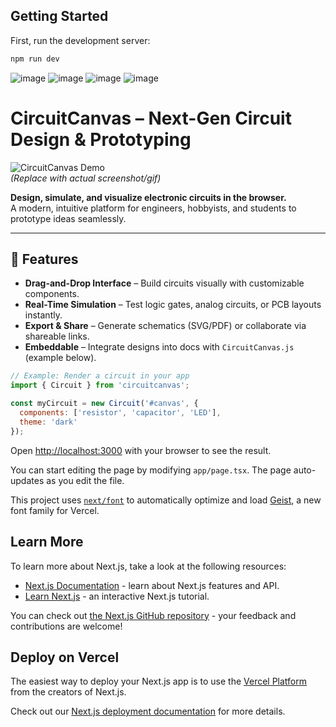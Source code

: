 ## Getting Started

First, run the development server:

```bash
npm run dev
```
![image](https://github.com/user-attachments/assets/f8afd88d-1355-4b0a-b99e-beefaef80776)
![image](https://github.com/user-attachments/assets/a0c5efd9-6daf-413e-9c2a-124827ebfb5c)
![image](https://github.com/user-attachments/assets/db877536-5d73-425b-9c69-ceb28757889b)
![image](https://github.com/user-attachments/assets/33989712-1cde-4272-8820-0ea9f4694af9)

# CircuitCanvas – Next-Gen Circuit Design & Prototyping  

![CircuitCanvas Demo](https://circuit-canvas.vercel.app/)  
*(Replace with actual screenshot/gif)*  

**Design, simulate, and visualize electronic circuits in the browser.**  
A modern, intuitive platform for engineers, hobbyists, and students to prototype ideas seamlessly.  

---

## 🚀 Features  
- **Drag-and-Drop Interface** – Build circuits visually with customizable components.  
- **Real-Time Simulation** – Test logic gates, analog circuits, or PCB layouts instantly.  
- **Export & Share** – Generate schematics (SVG/PDF) or collaborate via shareable links.  
- **Embeddable** – Integrate designs into docs with `CircuitCanvas.js` (example below).  

```javascript
// Example: Render a circuit in your app  
import { Circuit } from 'circuitcanvas';  

const myCircuit = new Circuit('#canvas', {  
  components: ['resistor', 'capacitor', 'LED'],  
  theme: 'dark'  
});  
```
Open [http://localhost:3000](http://localhost:3000) with your browser to see the result.

You can start editing the page by modifying `app/page.tsx`. The page auto-updates as you edit the file.

This project uses [`next/font`](https://nextjs.org/docs/app/building-your-application/optimizing/fonts) to automatically optimize and load [Geist](https://vercel.com/font), a new font family for Vercel.

## Learn More

To learn more about Next.js, take a look at the following resources:

- [Next.js Documentation](https://nextjs.org/docs) - learn about Next.js features and API.
- [Learn Next.js](https://nextjs.org/learn) - an interactive Next.js tutorial.

You can check out [the Next.js GitHub repository](https://github.com/vercel/next.js) - your feedback and contributions are welcome!

## Deploy on Vercel

The easiest way to deploy your Next.js app is to use the [Vercel Platform](https://vercel.com/new?utm_medium=default-template&filter=next.js&utm_source=create-next-app&utm_campaign=create-next-app-readme) from the creators of Next.js.

Check out our [Next.js deployment documentation](https://nextjs.org/docs/app/building-your-application/deploying) for more details.
